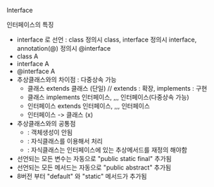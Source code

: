 Interface

인터페이스의 특징

-   interface 로 선언 : class 정의시 class, interface 정의시 interface, annotation(@) 정의시 @interface
-   class A
-   interface A
-   @interface A
-   추상클래스와의 차이점 : 다중상속 가능
    -   클래스 extends 클래스 (단일) // extends : 확장, implements : 구현
    -   클래스 implements 인터페이스, ,,, 인터페이스(다중상속 가능)
    -   인터페이스 extends 인터페이스, ,,, 인터페이스
    -   인터페이스 -> 클래스 (x)
-   추상클래스와의 공통점
    -   : 객체생성이 안됨
    -   : 자식클래스를 이용해서 처리
    -   : 자식클래스는 인터페이스에 있는 추상메서드를 재정의 해야함
-   선언되는 모든 변수는 자동으로 "public static final" 추가됨
-   선언되는 모든 메서드는 자동으로 "public abstract" 추가됨
-   8버전 부터 "default" 와 "static" 메서드가 추가됨
